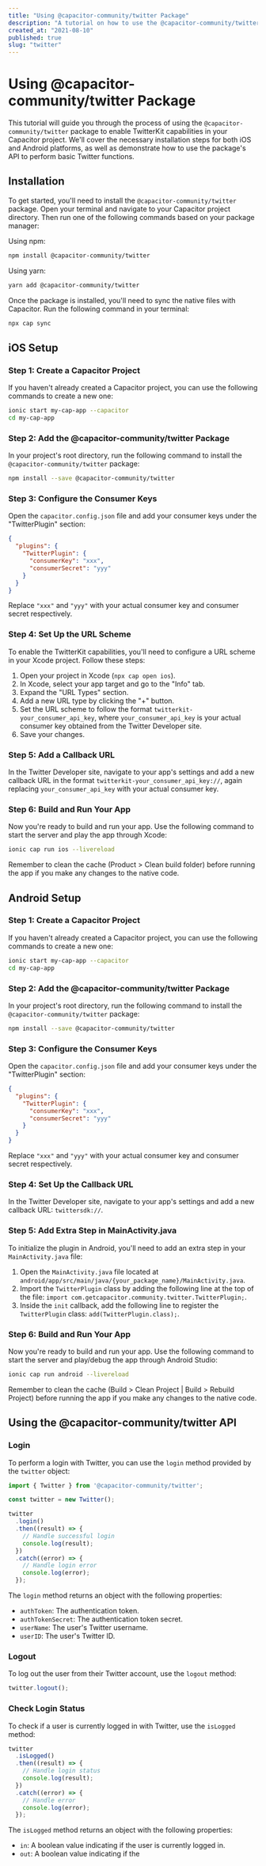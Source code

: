 ```yaml
---
title: "Using @capacitor-community/twitter Package"
description: "A tutorial on how to use the @capacitor-community/twitter package to enable TwitterKit capabilities in your Capacitor project."
created_at: "2021-08-10"
published: true
slug: "twitter"
---
```


# Using @capacitor-community/twitter Package

This tutorial will guide you through the process of using the `@capacitor-community/twitter` package to enable TwitterKit capabilities in your Capacitor project. We'll cover the necessary installation steps for both iOS and Android platforms, as well as demonstrate how to use the package's API to perform basic Twitter functions.

## Installation

To get started, you'll need to install the `@capacitor-community/twitter` package. Open your terminal and navigate to your Capacitor project directory. Then run one of the following commands based on your package manager:

Using npm:

```bash
npm install @capacitor-community/twitter
```

Using yarn:

```bash
yarn add @capacitor-community/twitter
```

Once the package is installed, you'll need to sync the native files with Capacitor. Run the following command in your terminal:

```bash
npx cap sync
```

## iOS Setup

### Step 1: Create a Capacitor Project

If you haven't already created a Capacitor project, you can use the following commands to create a new one:

```bash
ionic start my-cap-app --capacitor
cd my-cap-app
```

### Step 2: Add the @capacitor-community/twitter Package

In your project's root directory, run the following command to install the `@capacitor-community/twitter` package:

```bash
npm install --save @capacitor-community/twitter
```

### Step 3: Configure the Consumer Keys

Open the `capacitor.config.json` file and add your consumer keys under the "TwitterPlugin" section:

```json
{
  "plugins": {
    "TwitterPlugin": {
      "consumerKey": "xxx",
      "consumerSecret": "yyy"
    }
  }
}
```

Replace `"xxx"` and `"yyy"` with your actual consumer key and consumer secret respectively.

### Step 4: Set Up the URL Scheme

To enable the TwitterKit capabilities, you'll need to configure a URL scheme in your Xcode project. Follow these steps:

1. Open your project in Xcode (`npx cap open ios`).
2. In Xcode, select your app target and go to the "Info" tab.
3. Expand the "URL Types" section.
4. Add a new URL type by clicking the "+" button.
5. Set the URL scheme to follow the format `twitterkit-your_consumer_api_key`, where `your_consumer_api_key` is your actual consumer key obtained from the Twitter Developer site.
6. Save your changes.

### Step 5: Add a Callback URL

In the Twitter Developer site, navigate to your app's settings and add a new callback URL in the format `twitterkit-your_consumer_api_key://`, again replacing `your_consumer_api_key` with your actual consumer key.

### Step 6: Build and Run Your App

Now you're ready to build and run your app. Use the following command to start the server and play the app through Xcode:

```bash
ionic cap run ios --livereload
```

Remember to clean the cache (Product > Clean build folder) before running the app if you make any changes to the native code.

## Android Setup

### Step 1: Create a Capacitor Project

If you haven't already created a Capacitor project, you can use the following commands to create a new one:

```bash
ionic start my-cap-app --capacitor
cd my-cap-app
```

### Step 2: Add the @capacitor-community/twitter Package

In your project's root directory, run the following command to install the `@capacitor-community/twitter` package:

```bash
npm install --save @capacitor-community/twitter
```

### Step 3: Configure the Consumer Keys

Open the `capacitor.config.json` file and add your consumer keys under the "TwitterPlugin" section:

```json
{
  "plugins": {
    "TwitterPlugin": {
      "consumerKey": "xxx",
      "consumerSecret": "yyy"
    }
  }
}
```

Replace `"xxx"` and `"yyy"` with your actual consumer key and consumer secret respectively.

### Step 4: Set Up the Callback URL

In the Twitter Developer site, navigate to your app's settings and add a new callback URL: `twittersdk://`.

### Step 5: Add Extra Step in MainActivity.java

To initialize the plugin in Android, you'll need to add an extra step in your `MainActivity.java` file:

1. Open the `MainActivity.java` file located at `android/app/src/main/java/{your_package_name}/MainActivity.java`.
2. Import the `TwitterPlugin` class by adding the following line at the top of the file: `import com.getcapacitor.community.twitter.TwitterPlugin;`.
3. Inside the `init` callback, add the following line to register the `TwitterPlugin` class: `add(TwitterPlugin.class);`.

### Step 6: Build and Run Your App

Now you're ready to build and run your app. Use the following command to start the server and play/debug the app through Android Studio:

```bash
ionic cap run android --livereload
```

Remember to clean the cache (Build > Clean Project | Build > Rebuild Project) before running the app if you make any changes to the native code.

## Using the @capacitor-community/twitter API

### Login

To perform a login with Twitter, you can use the `login` method provided by the `twitter` object:

```js
import { Twitter } from '@capacitor-community/twitter';

const twitter = new Twitter();

twitter
  .login()
  .then((result) => {
    // Handle successful login
    console.log(result);
  })
  .catch((error) => {
    // Handle login error
    console.log(error);
  });
```

The `login` method returns an object with the following properties:
- `authToken`: The authentication token.
- `authTokenSecret`: The authentication token secret.
- `userName`: The user's Twitter username.
- `userID`: The user's Twitter ID.

### Logout

To log out the user from their Twitter account, use the `logout` method:

```js
twitter.logout();
```

### Check Login Status

To check if a user is currently logged in with Twitter, use the `isLogged` method:

```js
twitter
  .isLogged()
  .then((result) => {
    // Handle login status
    console.log(result);
  })
  .catch((error) => {
    // Handle error
    console.log(error);
  });
```

The `isLogged` method returns an object with the following properties:
- `in`: A boolean value indicating if the user is currently logged in.
- `out`: A boolean value indicating if the